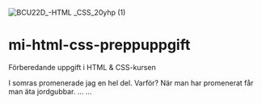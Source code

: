 ![BCU22D_-_HTML_ _CSS_20yhp (1)](https://user-images.githubusercontent.com/112888120/188585418-f105e164-f8ff-437b-adf1-e9c984cd0fc0.png)

# mi-html-css-preppuppgift
Förberedande uppgift i HTML &amp; CSS-kursen


I somras promenerade jag en hel del. Varför?
När man har promenerat får man äta jordgubbar.
...
...
